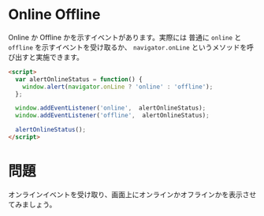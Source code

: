 # Online Offline

Online か Offline かを示すイベントがあります。実際には 普通に `online` と `offline` を示すイベントを受け取るか、 `navigator.onLine` というメソッドを呼び出すと実施できます。


```html
<script>
  var alertOnlineStatus = function() {
    window.alert(navigator.onLine ? 'online' : 'offline');
  };

  window.addEventListener('online',  alertOnlineStatus);
  window.addEventListener('offline',  alertOnlineStatus);

  alertOnlineStatus();
</script>
```

# 問題

オンラインイベントを受け取り、画面上にオンラインかオフラインかを表示させてみましょう。


